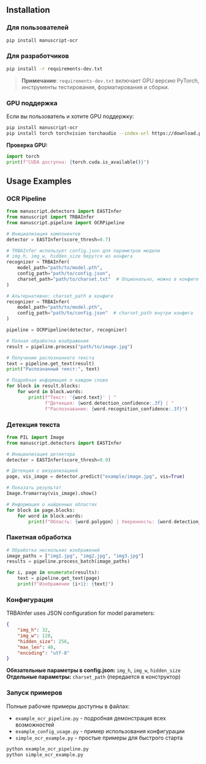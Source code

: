 ## Installation

### Для пользователей
```bash
pip install manuscript-ocr
```

### Для разработчиков
```bash
pip install -r requirements-dev.txt
```

> **Примечание**: `requirements-dev.txt` включает GPU версию PyTorch, инструменты тестирования, форматирования и сборки.

### GPU поддержка
Если вы пользователь и хотите GPU поддержку:
```bash
pip install manuscript-ocr
pip install torch torchvision torchaudio --index-url https://download.pytorch.org/whl/cu118 --force-reinstall
```

**Проверка GPU:**
```python
import torch
print(f"CUDA доступна: {torch.cuda.is_available()}")
```

## Usage Examples

### OCR Pipeline

```python
from manuscript.detectors import EASTInfer
from manuscript import TRBAInfer  
from manuscript.pipeline import OCRPipeline

# Инициализация компонентов
detector = EASTInfer(score_thresh=0.7)

# TRBAInfer использует config.json для параметров модели
# img_h, img_w, hidden_size берутся из конфига
recognizer = TRBAInfer(
    model_path="path/to/model.pth",
    config_path="path/to/config.json", 
    charset_path="path/to/charset.txt"  # Опционально, можно в конфиге
)

# Альтернативно: charset_path в конфиге
recognizer = TRBAInfer(
    model_path="path/to/model.pth",
    config_path="path/to/config.json"  # charset_path внутри конфига
)

pipeline = OCRPipeline(detector, recognizer)

# Полная обработка изображения
result = pipeline.process("path/to/image.jpg")

# Получение распознанного текста
text = pipeline.get_text(result)
print("Распознанный текст:", text)

# Подробная информация о каждом слове
for block in result.blocks:
    for word in block.words:
        print(f"Текст: '{word.text}' | "
              f"Детекция: {word.detection_confidence:.3f} | "
              f"Распознавание: {word.recognition_confidence:.3f}")
```

### Детекция текста 

```python
from PIL import Image
from manuscript.detectors import EASTInfer

# Инициализация детектора
detector = EASTInfer(score_thresh=0.9)

# Детекция с визуализацией
page, vis_image = detector.predict("example/image.jpg", vis=True)

# Показать результат
Image.fromarray(vis_image).show()

# Информация о найденных областях
for block in page.blocks:
    for word in block.words:
        print(f"Область: {word.polygon} | Уверенность: {word.detection_confidence:.3f}")
```

### Пакетная обработка

```python
# Обработка нескольких изображений
image_paths = ["img1.jpg", "img2.jpg", "img3.jpg"]
results = pipeline.process_batch(image_paths)

for i, page in enumerate(results):
    text = pipeline.get_text(page)
    print(f"Изображение {i+1}: {text}")
```

### Конфигурация

TRBAInfer uses JSON configuration for model parameters:

```json
{
    "img_h": 32,
    "img_w": 128, 
    "hidden_size": 256,
    "max_len": 40,
    "encoding": "utf-8"
}
```

**Обязательные параметры в config.json:** `img_h`, `img_w`, `hidden_size`  
**Отдельные параметры:** `charset_path` (передается в конструктор)

### Запуск примеров

Полные рабочие примеры доступны в файлах:
- `example_ocr_pipeline.py` - подробная демонстрация всех возможностей
- `example_config_usage.py` - пример использования конфигурации
- `simple_ocr_example.py` - простые примеры для быстрого старта

```bash
python example_ocr_pipeline.py
python simple_ocr_example.py
```

